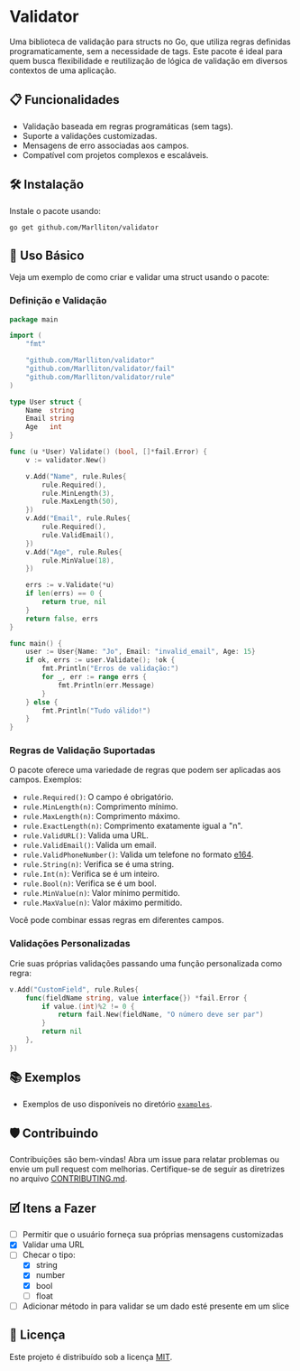 # Validator

Uma biblioteca de validação para structs no Go, que utiliza regras definidas programaticamente, sem a necessidade de tags. Este pacote é ideal para quem busca flexibilidade e reutilização de lógica de validação em diversos contextos de uma aplicação.

## 📋 Funcionalidades

- Validação baseada em regras programáticas (sem tags).
- Suporte a validações customizadas.
- Mensagens de erro associadas aos campos.
- Compatível com projetos complexos e escaláveis.

## 🛠️ Instalação

Instale o pacote usando:

```bash
go get github.com/Marlliton/validator
```

## 🚀 Uso Básico

Veja um exemplo de como criar e validar uma struct usando o pacote:

### Definição e Validação

```go
package main

import (
	"fmt"

	"github.com/Marlliton/validator"
	"github.com/Marlliton/validator/fail"
	"github.com/Marlliton/validator/rule"
)

type User struct {
	Name  string
	Email string
	Age   int
}

func (u *User) Validate() (bool, []*fail.Error) {
	v := validator.New()

	v.Add("Name", rule.Rules{
		rule.Required(),
		rule.MinLength(3),
		rule.MaxLength(50),
	})
	v.Add("Email", rule.Rules{
		rule.Required(),
		rule.ValidEmail(),
	})
	v.Add("Age", rule.Rules{
		rule.MinValue(18),
	})

	errs := v.Validate(*u)
	if len(errs) == 0 {
		return true, nil
	}
	return false, errs
}

func main() {
	user := User{Name: "Jo", Email: "invalid_email", Age: 15}
	if ok, errs := user.Validate(); !ok {
		fmt.Println("Erros de validação:")
		for _, err := range errs {
			fmt.Println(err.Message)
		}
	} else {
		fmt.Println("Tudo válido!")
	}
}
```

### Regras de Validação Suportadas

O pacote oferece uma variedade de regras que podem ser aplicadas aos campos. Exemplos:

- `rule.Required()`: O campo é obrigatório.
- `rule.MinLength(n)`: Comprimento mínimo.
- `rule.MaxLength(n)`: Comprimento máximo.
- `rule.ExactLength(n)`: Comprimento exatamente igual a "n".
- `rule.ValidURL()`: Valida uma URL.
- `rule.ValidEmail()`: Valida um email.
- `rule.ValidPhoneNumber()`: Valida um telefone no formato [e164](https://en.wikipedia.org/wiki/E.164).
- `rule.String(n)`: Verifica se é uma string.
- `rule.Int(n)`: Verifica se é um inteiro.
- `rule.Bool(n)`: Verifica se é um bool.
- `rule.MinValue(n)`: Valor mínimo permitido.
- `rule.MaxValue(n)`: Valor máximo permitido.

Você pode combinar essas regras em diferentes campos.

### Validações Personalizadas

Crie suas próprias validações passando uma função personalizada como regra:

```go
v.Add("CustomField", rule.Rules{
	func(fieldName string, value interface{}) *fail.Error {
		if value.(int)%2 != 0 {
			return fail.New(fieldName, "O número deve ser par")
		}
		return nil
	},
})
```

## 📚 Exemplos

- Exemplos de uso disponíveis no diretório [`examples`](./examples).

## 🛡️ Contribuindo

Contribuições são bem-vindas! Abra um issue para relatar problemas ou envie um pull request com melhorias. Certifique-se de seguir as diretrizes no arquivo [CONTRIBUTING.md](./CONTRIBUTING.md).

## 🗹 Itens a Fazer

- [ ] Permitir que o usuário forneça sua próprias mensagens customizadas
- [x] Validar uma URL
- [ ] Checar o tipo:
	- [x] string
 	- [x] number
  	- [x] bool
  	- [ ] float
- [ ] Adicionar método in para validar se um dado esté presente em um slice 

## 📄 Licença

Este projeto é distribuído sob a licença [MIT](./LICENSE).
